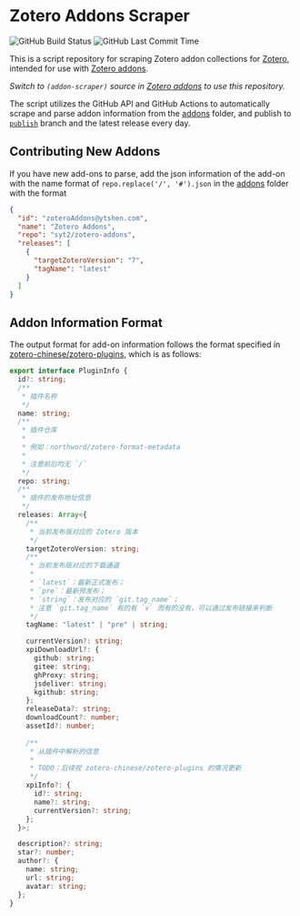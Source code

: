 # Zotero Addons Scraper
![GitHub Build Status](https://img.shields.io/github/actions/workflow/status/syt2/zotero-addons-scraper/main.yml)
![GitHub Last Commit Time](https://img.shields.io/github/last-commit/syt2/zotero-addons-scraper/publish)

This is a script repository for scraping Zotero addon collections for [Zotero](https://www.zotero.org), intended for use with [Zotero addons](https://github.com/syt2/zotero-addons).

*Switch to `(addon-scraper)` source in [Zotero addons](https://github.com/syt2/zotero-addons) to use this repository.*

The script utilizes the GitHub API and GitHub Actions to automatically scrape and parse addon information from the [addons](addons) folder, and publish to [`publish`](https://github.com/syt2/zotero-addons-scraper/blob/publish/addon_infos.json) branch and the latest release every day.

## Contributing New Addons
If you have new add-ons to parse, add the json information of the add-on with the name format of `repo.replace('/', '#').json` in the [addons](addons) folder with the format 
``` json
{
  "id": "zoteroAddons@ytshen.com",
  "name": "Zotero Addons",
  "repo": "syt2/zotero-addons",
  "releases": [
    {
      "targetZoteroVersion": "7",
      "tagName": "latest"
    }
  ]
}
```

## Addon Information Format

The output format for add-on information follows the format specified in [zotero-chinese/zotero-plugins](https://github.com/zotero-chinese/zotero-plugins), which is as follows:
```ts
export interface PluginInfo {
  id?: string;
  /**
   * 插件名称
   */
  name: string;
  /**
   * 插件仓库
   *
   * 例如：northword/zotero-format-metadata
   *
   * 注意前后均无 `/`
   */
  repo: string;
  /**
   * 插件的发布地址信息
   */
  releases: Array<{
    /**
     * 当前发布版对应的 Zotero 版本
     */
    targetZoteroVersion: string;
    /**
     * 当前发布版对应的下载通道
     *
     * `latest`：最新正式发布；
     * `pre`：最新预发布；
     * `string`：发布对应的 `git.tag_name`；
     * 注意 `git.tag_name` 有的有 `v` 而有的没有，可以通过发布链接来判断
     */
    tagName: "latest" | "pre" | string;

    currentVersion?: string;
    xpiDownloadUrl?: {
      github: string;
      gitee: string;
      ghProxy: string;
      jsdeliver: string;
      kgithub: string;
    };
    releaseData?: string;
    downloadCount?: number;
    assetId?: number;
    
    /**
     * 从插件中解析的信息
     *
     * TODO：后续视 zotero-chinese/zotero-plugins 的情况更新
     */
    xpiInfo?: {
      id?: string;
      name?: string;
      currentVersion?: string;
    };
  }>;

  description?: string;
  star?: number;
  author?: {
    name: string;
    url: string;
    avatar: string;
  };
}
```
